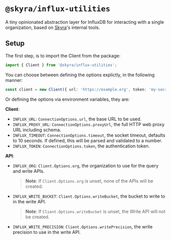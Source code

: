 # `@skyra/influx-utilities`

A tiny opinionated abstraction layer for InfluxDB for interacting with a single organization, based on [Skyra](https://skyra.pw)'s internal tools.

## Setup

The first step, is to import the Client from the package:

```typescript
import { Client } from '@skyra/influx-utilities';
```

You can choose between defining the options explictly, in the following manner:

```typescript
const client = new Client({ url: 'https://example.org', token: 'my-secret-token' });
```

Or defining the options via environment variables, they are:

**Client**:

-   `INFLUX_URL`: `ConnectionOptions.url`, the base URL to be used.
-   `INFLUX_PROXY_URL`: `ConnectionOptions.proxyUrl`, the full HTTP web proxy URL including schema.
-   `INFLUX_TIMEOUT`: `ConnectionOptions.timeout`, the socket timeout, defaults to 10 seconds. If defined, this will be parsed and validated to a number.
-   `INFLUX_TOKEN`: `ConnectionOptions.token`, the authentication token.

**API**:

-   `INFLUX_ORG`: `Client.Options.org`, the organization to use for the query and write APIs.
    > **Note**: If `Client.Options.org` is unset, none of the APIs will be created.
-   `INFLUX_WRITE_BUCKET`: `Client.Options.writeBucket`, the bucket to write to in the write API.
    > **Note**: If `Client.Options.writeBucket` is unset, the Write API will not be created.
-   `INFLUX_WRITE_PRECISION`: `Client.Options.writePrecision`, the write precision to use in the write API.
